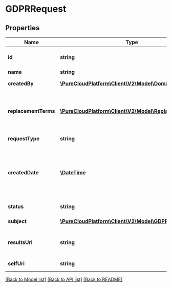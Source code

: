 # GDPRRequest

## Properties
Name | Type | Description | Notes
------------ | ------------- | ------------- | -------------
**id** | **string** | The globally unique identifier for the object. | [optional] 
**name** | **string** |  | [optional] 
**createdBy** | [**\PureCloudPlatform\Client\V2\Model\DomainEntityRef**](DomainEntityRef.md) | The user that created this request | 
**replacementTerms** | [**\PureCloudPlatform\Client\V2\Model\ReplacementTerm[]**](ReplacementTerm.md) | The replacement terms for the provided search terms, in the case of a GDPR_UPDATE request | [optional] 
**requestType** | **string** | The type of GDPR request | 
**createdDate** | [**\DateTime**](\DateTime.md) | When the request was submitted. Date time is represented as an ISO-8601 string. For example: yyyy-MM-ddTHH:mm:ss.SSSZ | 
**status** | **string** | The status of the request | 
**subject** | [**\PureCloudPlatform\Client\V2\Model\GDPRSubject**](GDPRSubject.md) | The subject of the GDPR request | 
**resultsUrl** | **string** | The location where the results of the request can be retrieved | [optional] 
**selfUri** | **string** | The URI for this object | [optional] 

[[Back to Model list]](../README.md#documentation-for-models) [[Back to API list]](../README.md#documentation-for-api-endpoints) [[Back to README]](../README.md)


